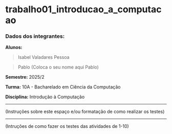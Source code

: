 # trabalho01_introducao_a_computacao
### Dados dos integrantes:
**Alunos:** 
> Isabel Valadares Pessoa

> Pablo (Coloca o seu nome aqui Pablo)

**Semestre:** 2025/2

**Turma:** 10A - Bacharelado em Ciência da Computação

**Disciplina:** Introdução à Computação

****

(Instruções sobre este espaço e/ou formatação de como realizar os testes)

****

(Intruções de como fazer os testes das atividades de 1-10)